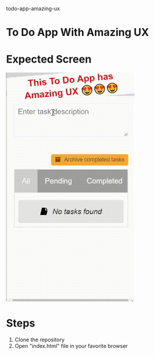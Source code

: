 todo-app-amazing-ux
# To Do App With Amazing UX

# Expected Screen
![](https://github.com/hardcore-coder-69/todo-app-amazing-ux/blob/main/to-do-app-amazing-ux/screens/tasks-list.gif?raw=true)

# Steps
1. Clone the repository
2. Open "index.html" file in your favorite browser

